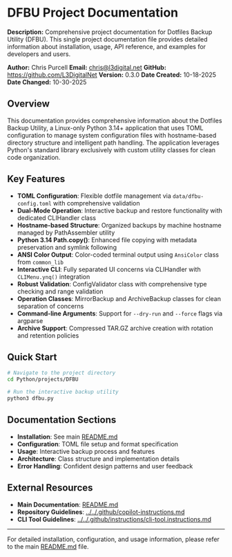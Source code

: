 # DFBU Project Documentation

**Description:** Comprehensive project documentation for Dotfiles Backup Utility (DFBU). This single project documentation file provides detailed information about installation, usage, API reference, and examples for developers and users.

**Author:** Chris Purcell
**Email:** <chris@l3digital.net>
**GitHub:** <https://github.com/L3DigitalNet>
**Version:** 0.3.0
**Date Created:** 10-18-2025
**Date Changed:** 10-30-2025

## Overview

This documentation provides comprehensive information about the Dotfiles Backup Utility, a Linux-only Python 3.14+ application that uses TOML configuration to manage system configuration files with hostname-based directory structure and intelligent path handling. The application leverages Python's standard library exclusively with custom utility classes for clean code organization.

## Key Features

- **TOML Configuration**: Flexible dotfile management via `data/dfbu-config.toml` with comprehensive validation
- **Dual-Mode Operation**: Interactive backup and restore functionality with dedicated CLIHandler class
- **Hostname-based Structure**: Organized backups by machine hostname managed by PathAssembler utility
- **Python 3.14 Path.copy()**: Enhanced file copying with metadata preservation and symlink following
- **ANSI Color Output**: Color-coded terminal output using `AnsiColor` class from `common_lib`
- **Interactive CLI**: Fully separated UI concerns via CLIHandler with `CLIMenu.ynq()` integration
- **Robust Validation**: ConfigValidator class with comprehensive type checking and range validation
- **Operation Classes**: MirrorBackup and ArchiveBackup classes for clean separation of concerns
- **Command-line Arguments**: Support for `--dry-run` and `--force` flags via argparse
- **Archive Support**: Compressed TAR.GZ archive creation with rotation and retention policies

## Quick Start

```bash
# Navigate to the project directory
cd Python/projects/DFBU

# Run the interactive backup utility
python3 dfbu.py
```

## Documentation Sections

- **Installation**: See main [README.md](../README.md#installation)
- **Configuration**: TOML file setup and format specification
- **Usage**: Interactive backup process and features
- **Architecture**: Class structure and implementation details
- **Error Handling**: Confident design patterns and user feedback

## External Resources

- **Main Documentation**: [README.md](../README.md)
- **Repository Guidelines**: [../../.github/copilot-instructions.md](../../.github/copilot-instructions.md)
- **CLI Tool Guidelines**: [../../.github/instructions/cli-tool.instructions.md](../../.github/instructions/cli-tool.instructions.md)

---

For detailed installation, configuration, and usage information, please refer to the main [README.md](../README.md) file.
